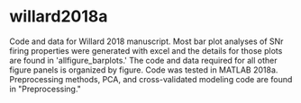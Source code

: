 # willard2018a
Code and data for Willard 2018 manuscript.
Most bar plot analyses of SNr firing properties were generated with excel and the details for those plots are found in 'allfigure_barplots.'
The code and data required for all other figure panels is organized by figure. Code was tested in MATLAB 2018a.
Preprocessing methods, PCA, and cross-validated modeling code are found in "Preprocessing."
